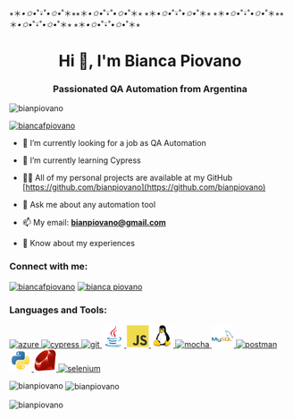 ⭒＊*•✩•*˚⍣˚*•✩•*˚＊⭒⭒＊*•✩•*˚⍣˚*•✩•*˚＊⭒ ⭒＊*•✩•*˚⍣˚*•✩•*˚＊⭒ ⭒＊*•✩•*˚⍣˚*•✩•*˚＊⭒⭒＊*•✩•*˚⍣˚*•✩•*˚＊⭒ ⭒＊*•✩•*˚⍣˚*•✩•*˚＊⭒ 
<h1 align="center">Hi 👋, I'm Bianca Piovano</h1>
<h3 align="center">Passionated QA Automation from Argentina</h3>

<p align="left"> <img src="https://komarev.com/ghpvc/?username=bianpiovano&label=Profile%20views&color=b40e1e&style=flat" alt="bianpiovano" /> </p>

<p align="left"> <a href="https://twitter.com/biancafpiovano" target="blank"><img src="https://img.shields.io/twitter/follow/biancafpiovano?logo=twitter&style=for-the-badge" alt="biancafpiovano" /></a> </p>

- 🔭 I’m currently looking for a job as QA Automation

- 🌱 I’m currently learning Cypress

- 👨‍💻 All of my personal projects are available at my GitHub [https://github.com/bianpiovano](https://github.com/bianpiovano)

- 💬 Ask me about any automation tool

- 📫 My email: **bianpiovano@gmail.com**

- 📄 Know about my experiences

<h3 align="left">Connect with me:</h3>
<p align="left">
<a href="https://twitter.com/biancafpiovano" target="blank"><img align="center" src="https://raw.githubusercontent.com/rahuldkjain/github-profile-readme-generator/master/src/images/icons/Social/twitter.svg" alt="biancafpiovano" height="30" width="40" /></a>
<a href="https://linkedin.com/in/bianca piovano" target="blank"><img align="center" src="https://raw.githubusercontent.com/rahuldkjain/github-profile-readme-generator/master/src/images/icons/Social/linked-in-alt.svg" alt="bianca piovano" height="30" width="40" /></a>
</p>

<h3 align="left">Languages and Tools:</h3>
<p align="left"> <a href="https://azure.microsoft.com/en-in/" target="_blank" rel="noreferrer"> <img src="https://www.vectorlogo.zone/logos/microsoft_azure/microsoft_azure-icon.svg" alt="azure" width="40" height="40"/> </a> <a href="https://www.cypress.io" target="_blank" rel="noreferrer"> <img src="https://raw.githubusercontent.com/simple-icons/simple-icons/6e46ec1fc23b60c8fd0d2f2ff46db82e16dbd75f/icons/cypress.svg" alt="cypress" width="40" height="40"/> </a> <a href="https://git-scm.com/" target="_blank" rel="noreferrer"> <img src="https://www.vectorlogo.zone/logos/git-scm/git-scm-icon.svg" alt="git" width="40" height="40"/> </a> <a href="https://www.java.com" target="_blank" rel="noreferrer"> <img src="https://raw.githubusercontent.com/devicons/devicon/master/icons/java/java-original.svg" alt="java" width="40" height="40"/> </a> <a href="https://developer.mozilla.org/en-US/docs/Web/JavaScript" target="_blank" rel="noreferrer"> <img src="https://raw.githubusercontent.com/devicons/devicon/master/icons/javascript/javascript-original.svg" alt="javascript" width="40" height="40"/> </a> <a href="https://www.linux.org/" target="_blank" rel="noreferrer"> <img src="https://raw.githubusercontent.com/devicons/devicon/master/icons/linux/linux-original.svg" alt="linux" width="40" height="40"/> </a> <a href="https://mochajs.org" target="_blank" rel="noreferrer"> <img src="https://www.vectorlogo.zone/logos/mochajs/mochajs-icon.svg" alt="mocha" width="40" height="40"/> </a> <a href="https://www.mysql.com/" target="_blank" rel="noreferrer"> <img src="https://raw.githubusercontent.com/devicons/devicon/master/icons/mysql/mysql-original-wordmark.svg" alt="mysql" width="40" height="40"/> </a> <a href="https://postman.com" target="_blank" rel="noreferrer"> <img src="https://www.vectorlogo.zone/logos/getpostman/getpostman-icon.svg" alt="postman" width="40" height="40"/> </a> <a href="https://www.python.org" target="_blank" rel="noreferrer"> <img src="https://raw.githubusercontent.com/devicons/devicon/master/icons/python/python-original.svg" alt="python" width="40" height="40"/> </a> <a href="https://www.ruby-lang.org/en/" target="_blank" rel="noreferrer"> <img src="https://raw.githubusercontent.com/devicons/devicon/master/icons/ruby/ruby-original.svg" alt="ruby" width="40" height="40"/> </a> <a href="https://www.selenium.dev" target="_blank" rel="noreferrer"> <img src="https://raw.githubusercontent.com/detain/svg-logos/780f25886640cef088af994181646db2f6b1a3f8/svg/selenium-logo.svg" alt="selenium" width="40" height="40"/> </a> </p>

<p><img align="left" src="https://github-readme-stats.vercel.app/api/top-langs?username=bianpiovano&show_icons=true&locale=en&layout=compact" alt="bianpiovano" /></p>

<p>&nbsp;<img align="center" src="https://github-readme-stats.vercel.app/api?username=bianpiovano&show_icons=true&locale=en" alt="bianpiovano" /></p>

<p><img align="center" src="https://github-readme-streak-stats.herokuapp.com/?user=bianpiovano&theme=dark" alt="bianpiovano" /></p>
